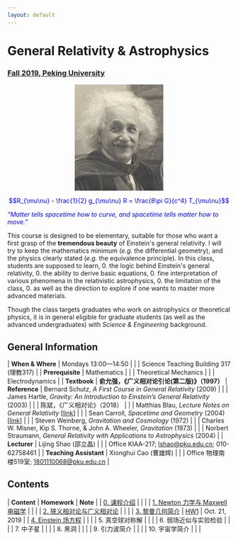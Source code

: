 ```yaml
---
layout: default
---
```


<style>
table {
  font-family: arial, sans-serif;
  border-collapse: collapse;
  width: 100%;
}

td, th {
  border: 1px solid #dddddd;
  text-align: left;
  padding: 8px;
}

tr:nth-child(odd) {
  background-color: #dddddd;
}
</style>

# <b>General Relativity & Astrophysics</b>

### <u>Fall 2019, Peking University</u>

<div style="display: flex; justify-content: center;">
<img src="Einstein.jpg" width="200">
</div>

<p align="center">
<font color="blue">
$$R_{\mu\nu} - \frac{1}{2} g_{\mu\nu} R = \frac{8\pi G}{c^4} T_{\mu\nu}$$


<i>“Matter tells spacetime how to curve, and spacetime tells
matter how to move.”</i></font>
</p>

This course is designed to be elementary, suitable for those who want a first
grasp of the **tremendous beauty** of Einstein's general relativity. I will try
to keep the mathematics minimum (*e.g.* the differential geometry), and the
physics clearly stated (*e.g.* the equivalence principle).  In this class,
students are supposed to learn,
0. the logic behind Einstein's general relativity,
0. the ability to derive basic equations,
0. fine interpretation of various phenomena in the relativistic astrophysics,
0. the limitation of the class, 
0. as well as the direction to explore if one wants to master more advanced materials.

Though the class targets graduates who work on astrophysics or theoretical
physics, it is in general eligible for graduate students (as well as the
advanced undergraduates) with *Science & Engineering* background. 

<p></p>

## General Information

| **When & Where** | Mondays 13:00—14:50 |
| | Science Teaching Building 317 (理教317) |
| **Prerequisite** | Mathematics |
| | Theoretical Mechanics |
| | Electrodynamics |
| **Textbook** | **俞允强，《广义相对论引论(第二版)》（1997）**
| **Reference** | Bernard Schutz, *A First Course in General Relativity* (2009) |
| | James Hartle, *Gravity: An Introduction to Einstein’s General Relativity* (2003) |
| | 陈斌，《广义相对论》（2018） |
| | Matthias Blau, *Lecture Notes on General Relativity* [[link](http://www.blau.itp.unibe.ch/GRLecturenotes.html)] |
| | Sean Carroll, *Spacetime and Geometry* (2004) [[link](https://arxiv.org/abs/gr-qc/9712019)] |
| | Steven Weinberg, *Gravitation and Cosmology* (1972) |
| | Charles W. Misner, Kip S. Thorne, & John A. Wheeler, *Gravitation* (1973) |
| | Norbert Straumann, *General Relativity with Applications to Astrophysics* (2004) |
| **Lecturer** | Lijing Shao (邵立晶) | 
| | Office KIAA-217; lshao@pku.edu.cn; 010-62758461 | 
| **Teaching Assistant** | Xionghui Cao (曹雄辉) |
| | Office 物理南楼519室; 1801110068@pku.edu.cn |

<p></p>

## Contents

| **Content** | **Homework** | **Note** |
| [0. 课程介绍](https://www.icloud.com/iclouddrive/0xQAfl0vu0VuIlY7fx8cWVqDg#0) | | |
| [1. Newton 力学与 Maxwell 电磁学](https://www.icloud.com/iclouddrive/0Y_K2joXaaJWHYaFk0L_40nBw#1) | | |
| [2. 狭义相对论与广义相对论](https://www.icloud.com/iclouddrive/034OCHRCMul45dLwDbmsiXVlQ#2) | | |
| [3. 黎曼几何简介](https://www.icloud.com/iclouddrive/0i7DpkypVu5tiE0ci1OVgqn3Q#3) | [HW1](https://www.icloud.com/iclouddrive/0VmW_JaHGhFxyuX_hep2JM9zw#homework1) | Oct. 21, 2019 |
| [4. Einstein 场方程](https://www.icloud.com/iclouddrive/0b5Vr3XrLb6rsMI3SCFuNBolw#4) | | |
| 5. 真空球对称解 | | |
| 6. 弱场近似与实验检验 | | |
| 7. 中子星 | | |
| 8. 黑洞 | | |
| 9. 引力波简介 | | |
| 10. 宇宙学简介 | | |


<script type="text/x-mathjax-config">
  MathJax.Hub.Config({
    tex2jax: {
      inlineMath: [ ['$','$'] ],
      processEscapes: true
    }
  });
</script>
<script type="text/javascript" src="https://cdn.mathjax.org/mathjax/latest/MathJax.js?config=TeX-AMS-MML_HTMLorMML">
</script>

